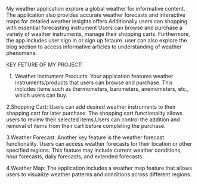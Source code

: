 
 My weather application explore a global weather for informative content. The application also provides accurate weather forecasts and interactive maps for detailed weather insights.offers Additionally users can  shopping with essential forecasting instrument Users can browse and purchase a variety of weather instruments, manage their shopping carts. Furthermore, the app includes user sign in or sign up fetaure. user can also explore the blog section to access informative articles to understanding of weather phenomena.

 KEY FETURE OF MY PROJECT:
1. Weather Instrument Products:
   Your application features weather instruments/products that users can browse and purchase. This includes items such as thermometers, barometers, anemometers, etc., which users can buy.
   
2.Shopping Cart:
 Users can add desired weather instruments to their shopping cart for later purchase. The shopping cart functionality allows users to review their selected items,Users can control the addition and removal of items from their cart before completing the purchase.
 
3.Weather Forecast:
   Another key feature is the weather forecast functionality. Users can access weather forecasts for their location or other specified regions. This feature may include current weather conditions, hour forecasts, daily forecasts, and extended forecasts.
   
4.Weather Map:
  The application includes a weather map feature that allows users to visualize weather patterns and conditions across different regions. 
